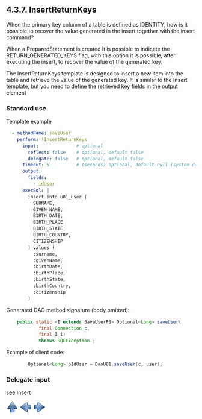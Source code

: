 ## 4.3.7. InsertReturnKeys

When the primary key column of a table is defined as IDENTITY, how is it possible to recover the value generated in the insert together with the insert command?

When a PreparedStatement is created it is possible to indicate the RETURN_GENERATED_KEYS flag, with this option it is possible, after executing the insert, to recover the value of the generated key.

The InsertReturnKeys template is designed to insert a new item into the table and retrieve the value of the generated key.
It is similar to the Insert template, but you need to define the retrieved key fields in the output element

### Standard use

Template example

~~~yaml
  - methodName: saveUser
    perform: !InsertReturnKeys
      input:              # optional
        reflect: false    # optional, default false
        delegate: false   # optional, default false
      timeout: 5          # (seconds) optional, default null (system default)
      output:
        fields:
          - idUser
      execSql: |
        insert into u01_user (
          SURNAME,
          GIVEN_NAME,
          BIRTH_DATE,
          BIRTH_PLACE,
          BIRTH_STATE,
          BIRTH_COUNTRY,
          CITIZENSHIP
        ) values (
          :surname,
          :givenName,
          :birthDate,
          :birthPlace,
          :birthState,
          :birthCountry,
          :citizenship
        )
~~~

Generated DAO method signature (body omitted):

~~~java
    public static <I extends SaveUserPS> Optional<Long> saveUser(
            final Connection c,
            final I i)
            throws SQLException ;
~~~

Example of client code:

~~~java
        Optional<Long> oIdUser = DaoU01.saveUser(c, user);
~~~

### Delegate input

see [Insert](insert.md#delegate)


[![Up](go-up.png)](ConfigYaml.md) [![Next](go-previous.png)](deleteBatch.md) [![Next](go-next.png)](callProc.md)